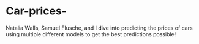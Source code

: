 # Car-prices-
Natalia Walls, Samuel Flusche, and I dive into predicting the prices of cars using multiple different models to get the best predictions possible!
